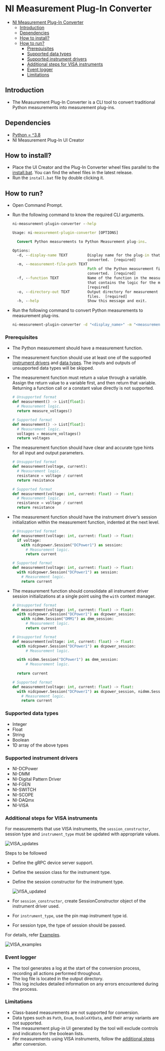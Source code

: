 # NI Measurement Plug-In Converter

- [NI Measurement Plug-In Converter](#ni-measurement-plug-in-converter)
  - [Introduction](#introduction)
  - [Dependencies](#dependencies)
  - [How to install?](#how-to-install)
  - [How to run?](#how-to-run)
    - [Prerequisites](#prerequisites)
    - [Supported data types](#supported-data-types)
    - [Supported instrument drivers](#supported-instrument-drivers)
    - [Additional steps for VISA instruments](#additional-steps-for-visa-instruments)
    - [Event logger](#event-logger)
    - [Limitations](#limitations)

## Introduction

- The Measurement Plug-In Converter is a CLI tool to convert traditional Python measurements into measurement plug-ins.

## Dependencies

- [Python = ^3.8](https://www.python.org/downloads/release/python-385/)
- NI Measurement Plug-In UI Creator

## How to install?

- Place the UI Creator and the Plug-In Converter wheel files parallel to the [install.bat](../../batch_files/install.bat). You can find the wheel files in the latest release.
- Run the `install.bat` file by double clicking it.

## How to run?

- Open Command Prompt.
- Run the following command to know the required CLI arguments.

  ```cmd
  ni-measurement-plugin-converter --help
  ```

  ```cmd
  Usage: ni-measurement-plugin-converter [OPTIONS]

    Convert Python measurements to Python Measurement plug-ins.

  Options:
    -d, --display-name TEXT         Display name for the plug-in that will be
                                    converted.  [required]
    -m, --measurement-file-path TEXT
                                    Path of the Python measurement file to be
                                    converted.  [required]
    -f, --function TEXT             Name of the function in the measurement file
                                    that contains the logic for the measurement.
                                    [required]
    -o, --directory-out TEXT        Output directory for measurement plug-in
                                    files.  [required]
    -h, --help                      Show this message and exit.
  ```

- Run the following command to convert Python measurements to measurement plug-ins.

  ```cmd
  ni-measurement-plugin-converter -d "<display_name>" -m "<measurement_file_path>" -f "<measurement_function_name>" -o "<output_directory>"
  ```

### Prerequisites

- The Python measurement should have a measurement function.
- The measurement function should use at least one of the supported [instrument drivers](#supported-instrument-drivers) and [data types](#supported-data-types).
  The inputs and outputs of unsupported data types will be skipped.
- The measurement function must return a value through a variable. Assign the return value to a variable first, and then return that variable.
  Returning a function call or a constant value directly is not supported.

  ```py
  # Unsupported format
  def measurement() -> List[float]:
    # Measurement logic.
    return measure_voltages()

  # Supported format
  def measurement() -> List[float]:
    # Measurement logic.
    voltages = measure_voltages()
    return voltages
  ```

- The measurement function should have clear and accurate type hints for all input and output parameters.

  ```py
  # Unsupported format
  def measurement(voltage, current):
    # Measurement logic.
    resistance = voltage / current
    return resistance
  
  # Supported format
  def measurement(voltage: int, current: float) -> float:
    # Measurement logic.
    resistance = voltage / current
    return resistance
  ```

- The measurement function should have the instrument driver’s session initialization within the measurement function, indented at the next level.

  ```py
  # Unsupported format
  def measurement(voltage: int, current: float) -> float:
    if voltage:
      with nidcpower.Session("DCPower1") as session:
        # Measurement logic.
        return current

  # Supported format
  def measurement(voltage: int, current: float) -> float:
    with nidcpower.Session("DCPower1") as session:
      # Measurement logic.
      return current
  ```

- The measurement function should consolidate all instrument driver session initializations at a single point using the `with` context manager.

  ```py
  # Unsupported format
  def measurement(voltage: int, current: float) -> float:
    with nidcpower.Session("DCPower1") as dcpower_session:
      with nidmm.Session("DMM1") as dmm_session:
        # Measurement logic.
        return current

  # Unsupported format
  def measurement(voltage: int, current: float) -> float:
    with nidcpower.Session("DCPower1") as dcpower_session:
        # Measurement logic.

    with nidmm.Session("DCPower1") as dmm_session:
        # Measurement logic.
    
    return current

  # Supported format
  def measurement(voltage: int, current: float) -> float:
    with nidcpower.Session("DCPower1") as dcpower_session, nidmm.Session("DMM1") as dmm_session:
      # Measurement logic.
      return current
  ```

### Supported data types

- Integer
- Float
- String
- Boolean
- 1D array of the above types

### Supported instrument drivers

- NI-DCPower
- NI-DMM
- NI-Digital Pattern Driver
- NI-FGEN
- NI-SWITCH
- NI-SCOPE
- NI-DAQmx
- NI-VISA

### Additional steps for VISA instruments

For measurements that use VISA instruments, the `session_constructor`, session type and `instrument_type` must be updated with appropriate values.

![VISA_updates](../../docs/images/VISA_updates.png)

Steps to be followed

- Define the gRPC device server support.
- Define the session class for the instrument type.
- Define the session constructor for the instrument type.

  ![VISA_updated](../../docs/images/VISA_updated.png)

- For `session_constructor`, create SessionConstructor object of the instrument driver used.
- For `instrument_type`, use the pin map instrument type id.
- For session type, the type of session should be passed.

For details, refer [Examples](https://github.com/ni/measurement-plugin-python/tree/releases/2.1/examples/nivisa_dmm_measurement).

![VISA_examples](../../docs/images/VISA_examples.png)

### Event logger

- The tool generates a log at the start of the conversion process, recording all actions performed throughout.
- The log file is located in the output directory.
- This log includes detailed information on any errors encountered during the process.

### Limitations

- Class-based measurements are not supported for conversion.
- Data types such as `Path`, `Enum`, `DoubleXYData`, and their array variants are not supported.
- The measurement plug-in UI generated by the tool will exclude controls and indicators for the boolean lists.
- For measurements using VISA instruments, follow the [additional steps](#additional-steps-for-visa-instruments) after conversion.